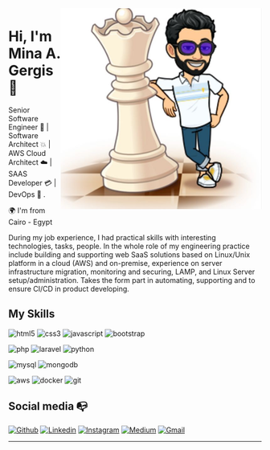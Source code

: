 <img align="right" width="400" height="400" src="https://raw.githubusercontent.com/minagergis/minagergis/master/my-avatar.PNG">


# Hi, I'm Mina A. Gergis :elephant:

Senior Software Engineer :robot: | Software Architect :boom: | AWS Cloud Architect :cloud: | SAAS Developer :credit_card: | DevOps :satellite: . 

:earth_africa: I'm from Cairo - Egypt

During my job experience, I had practical skills with interesting technologies, tasks, people. In the whole role of my engineering practice include building and supporting web SaaS solutions based on Linux/Unix platform in a cloud (AWS) and on-premise, experience on server infrastructure migration, monitoring and securing, LAMP, and Linux Server setup/administration. Takes the form part in automating, supporting and to ensure CI/CD in product developing.

## My Skills

<p align="left">
<img src="https://www.vectorlogo.zone/logos/w3_html5/w3_html5-ar21.svg" alt="html5" width="40" height="40"/> 
<img src="https://www.vectorlogo.zone/logos/netlifyapp_watercss/netlifyapp_watercss-ar21.svg" alt="css3" width="40" height="40"/> 
<img src="https://devicons.github.io/devicon/devicon.git/icons/javascript/javascript-original.svg" alt="javascript" width="40" height="40"/> 
<img src="https://devicons.github.io/devicon/devicon.git/icons/bootstrap/bootstrap-plain.svg" alt="bootstrap" width="40" height="40"/> 
</p>
<p align="left">
<img src="https://devicons.github.io/devicon/devicon.git/icons/php/php-original.svg" alt="php" width="40" height="40"/> <img src="https://devicons.github.io/devicon/devicon.git/icons/laravel/laravel-plain-wordmark.svg" alt="laravel" width="40" height="40"/> <img src="https://devicons.github.io/devicon/devicon.git/icons/python/python-original.svg" alt="python" width="40" height="40"/>
</p>
<p align="left">
<img src="https://devicons.github.io/devicon/devicon.git/icons/mysql/mysql-original-wordmark.svg" alt="mysql" width="40" height="40"/> <img src="https://devicons.github.io/devicon/devicon.git/icons/mongodb/mongodb-original-wordmark.svg" alt="mongodb" width="40" height="40"/> 
</p>
<p align="left">
<img src="https://devicons.github.io/devicon/devicon.git/icons/amazonwebservices/amazonwebservices-original-wordmark.svg" alt="aws" width="40" height="40"/> <img src="https://devicons.github.io/devicon/devicon.git/icons/docker/docker-original-wordmark.svg" alt="docker" width="40" height="40"/> <img src="https://www.vectorlogo.zone/logos/git-scm/git-scm-icon.svg" alt="git" width="40" height="40"/> 
</p>

## Social media :mailbox_with_no_mail:

[![Github](https://img.shields.io/badge/-Github-000?style=flat&logo=Github&logoColor=white)](https://github.com/minagergis)
[![Linkedin](https://img.shields.io/badge/-LinkedIn-blue?style=flat&logo=Linkedin&logoColor=white)](https://www.linkedin.com/in/minaatif/)
[![Instagram](https://img.shields.io/badge/-Instagram-c13584?style=flat&labelColor=c13584&logo=instagram&logoColor=white)](https://www.instagram.com/minagergis39/)
[![Medium](https://img.shields.io/badge/-Medium-858585?style=flat&logo=Medium&logoColor=white)](https://medium.com/@minaagergis)
[![Gmail](https://img.shields.io/badge/-Gmail-c14438?style=flat&logo=Gmail&logoColor=white)](mailto:minaatifabduallah@gmail.com)

---
